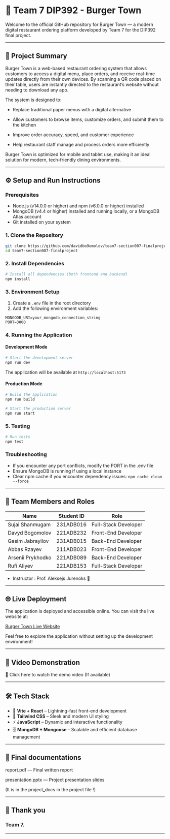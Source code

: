 # 🍔 Team 7 DIP392 - Burger Town

Welcome to the official GitHub repository for Burger Town — a modern digital restaurant ordering platform developed by Team 7 for the DIP392 final project.

---

## 🧩 Project Summary

Burger Town is a web-based restaurant ordering system that allows customers to access a digital menu, place orders, and receive real-time updates directly from their own devices. By scanning a QR code placed on their table, users are instantly directed to the restaurant’s website without needing to download any app.

The system is designed to:

* Replace traditional paper menus with a digital alternative

* Allow customers to browse items, customize orders, and submit them to the kitchen

* Improve order accuracy, speed, and customer experience

* Help restaurant staff manage and process orders more efficiently

Burger Town is optimized for mobile and tablet use, making it an ideal solution for modern, tech-friendly dining environments.

---

## ⚙️ Setup and Run Instructions

### Prerequisites
- Node.js (v14.0.0 or higher) and npm (v6.0.0 or higher) installed
- MongoDB (v4.4 or higher) installed and running locally, or a MongoDB Atlas account
- Git installed on your system

### 1. Clone the Repository
```bash
git clone https://github.com/davidbo9omolov/team7-section007-finalproject
cd team7-section007-finalproject
```

### 2. Install Dependencies
```bash
# Install all dependencies (both frontend and backend)
npm install
```

### 3. Environment Setup
1. Create a `.env` file in the root directory
2. Add the following environment variables:
```env
MONGODB_URI=your_mongodb_connection_string
PORT=3000
```

### 4. Running the Application

#### Development Mode
```bash
# Start the development server
npm run dev
```
The application will be available at `http://localhost:5173`

#### Production Mode
```bash
# Build the application
npm run build

# Start the production server
npm run start
```

### 5. Testing
```bash
# Run tests
npm test
```

### Troubleshooting
- If you encounter any port conflicts, modify the PORT in the .env file
- Ensure MongoDB is running if using a local instance
- Clear npm cache if you encounter dependency issues: `npm cache clean --force`

---

## 👥 Team Members and Roles

| Name              | Student ID   | Role                 |
|-------------------|--------------|----------------------|
| Sujai Shanmugam   | 231ADB016    | Full-Stack Developer |
| Davyd Bogomolov   | 221ADB232    | Front-End Developer  |
| Gasim Jabrayilov  | 231ADB015    | Back-End Developer   |
| Abbas Rzayev      | 211ADB023    | Front-End Developer  |
| Arsenii Prykhodko | 221ADB089    | Back-End Developer   |
| Rufi Aliyev       | 221ADB153    | Full-Stack Developer |

* Instructor : Prof. Aleksejs Jurenoks 👑 
---

## 🌐 Live Deployment

The application is deployed and accessible online. You can visit the live website at:

[Burger Town Live Website](https://dip-392-burger-town.vercel.app/)

Feel free to explore the application without setting up the development environment!

---

## 📼 Video Demonstration

🎥 Click here to watch the demo video (If available)

---

## 🛠 Tech Stack

- 🚀 **Vite + React** – Lightning-fast front-end development
- 🎨 **Tailwind CSS** – Sleek and modern UI styling
- ⚡ **JavaScript** – Dynamic and interactive functionality
- 🗄️ **MongoDB + Mongoose** – Scalable and efficient database management

---

## 📄 Final documentations

report.pdf — Final written report

presentation.pptx — Project presentation slides

(It is in the project_docs in the project file !)

---

## 💐 Thank you

### Team 7.

---


